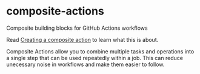 # composite-actions

Composite building blocks for GitHub Actions workflows

Read [Creating a composite action](https://docs.github.com/en/actions/creating-actions/creating-a-composite-action) to learn what this is about.

Composite Actions allow you to combine multiple tasks and operations into a single step that can be used repeatedly within a job. This can reduce unecessary noise in workflows and make them easier to follow.
